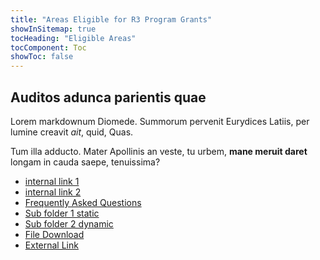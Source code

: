 ```yaml
---
title: "Areas Eligible for R3 Program Grants"
showInSitemap: true
tocHeading: "Eligible Areas"
tocComponent: Toc
showToc: false
---
```


## Auditos adunca parientis quae

Lorem markdownum Diomede. Summorum pervenit Eurydices Latiis, per lumine creavit
_ait_, quid, Quas.

Tum illa adducto. Mater Apollinis an veste, tu urbem, **mane meruit daret**
longam in cauda saepe, tenuissima?

- [internal link 1](/test-one)
- [internal link 2](/test-two)
- [Frequently Asked Questions](/faqs)
- [Sub folder 1 static](/test/one)
- [Sub folder 2 dynamic](/folder-one/test-three)
- [File Download](/EligibleAreasCensusTracts.pdf)
- [External Link](https://www.amazon.com)
